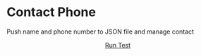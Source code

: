 # Contact Phone
Push name and phone number to JSON file and manage contact

<p align="center">
  <a href="https://repl.it/@ntdat104/contact-phone">Run Test</a>   
</p>